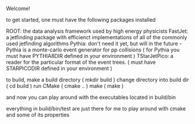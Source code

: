 Welcome!

to get started, one must have the following packages installed

ROOT: the data analysis framework used by high energy physicists
FastJet: a jetfinding package with efficienct implementations of
         all of the commonly used jetfinding algorithms
Pythia: don't need it yet, but will in the future - Pythia is a 
        monte-carlo event generator for pp collisions
        ( for Pythia you must have PYTHIA8DIR defined in your environment )
TStarJetPico: a reader for the particular format of the event trees. 
        ( must have STARPICODIR defined in your environment )

to build, make a build directory ( mkdir build )
change directory into build dir  ( cd build )
run CMake                        ( cmake .. )
make                             ( make )

and now you can play around with the executables located in 
build/bin

everything in build/bin/test are just there for me to play around with
cmake and some of its properties
